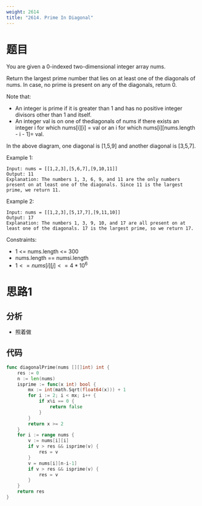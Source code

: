 ```yaml
---
weight: 2614
title: "2614. Prime In Diagonal"
---
```


# 题目

You are given a 0-indexed two-dimensional integer array nums.

Return the largest prime number that lies on at least one of the diagonals of nums. In case, no prime is present on any of the diagonals, return 0.

Note that:

- An integer is prime if it is greater than 1 and has no positive integer divisors other than 1 and itself.
- An integer val is on one of thediagonals of nums if there exists an integer i for which nums[i][i] = val or an i for which nums[i][nums.length - i - 1]= val.

In the above diagram, one diagonal is [1,5,9] and another diagonal is [3,5,7].

Example 1:

```
Input: nums = [[1,2,3],[5,6,7],[9,10,11]]
Output: 11
Explanation: The numbers 1, 3, 6, 9, and 11 are the only numbers present on at least one of the diagonals. Since 11 is the largest prime, we return 11.
```

Example 2:

```
Input: nums = [[1,2,3],[5,17,7],[9,11,10]]
Output: 17
Explanation: The numbers 1, 3, 9, 10, and 17 are all present on at least one of the diagonals. 17 is the largest prime, so we return 17.
```

Constraints:

- 1 <= nums.length <= 300
- nums.length == numsi.length
- $1 <= nums[i][j] <= 4*10^6$

# 思路1

## 分析

- 照着做

## 代码

```go
func diagonalPrime(nums [][]int) int {
	res := 0
	n := len(nums)
	isprime := func(x int) bool {
		mx := int(math.Sqrt(float64(x))) + 1
		for i := 2; i < mx; i++ {
			if x%i == 0 {
				return false
			}
		}
		return x >= 2
	}
	for i := range nums {
		v := nums[i][i]
		if v > res && isprime(v) {
			res = v
		}
		v = nums[i][n-i-1]
		if v > res && isprime(v) {
			res = v
		}
	}
	return res
}
```
